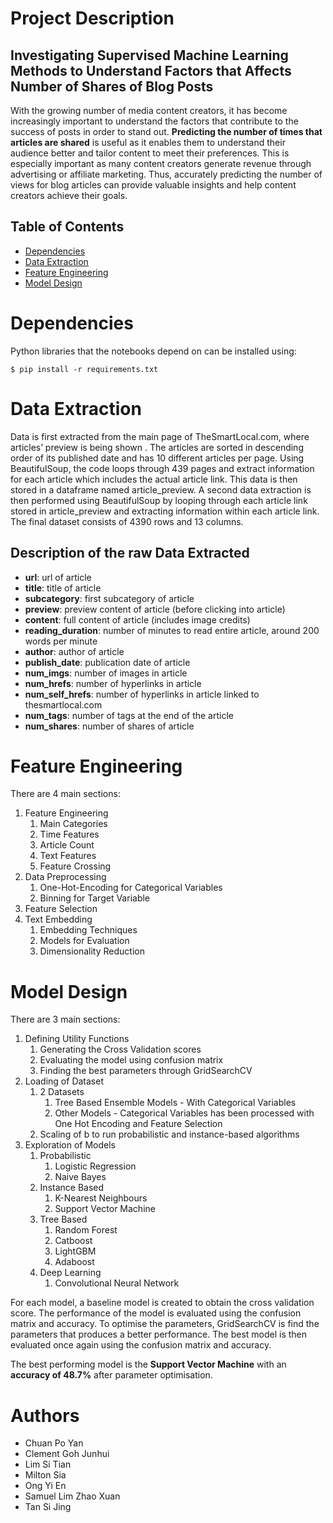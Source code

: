# Project Description
## Investigating Supervised Machine Learning Methods to Understand Factors that Affects Number of Shares of Blog Posts
With the growing number of media content creators, it has become increasingly important to understand the factors that contribute to the success of posts in order to stand out. **Predicting the number of times that articles are shared** is useful as it enables them to understand their audience better and tailor content to meet their preferences. This is especially important as many content creators generate revenue through advertising or affiliate marketing. Thus, accurately predicting the number of views for blog articles can provide valuable insights and help content creators achieve their goals.

## Table of Contents
* [Dependencies](#Dependencies)
* [Data Extraction](#Data-Extraction)
* [Feature Engineering](#Feature-Engineering)
* [Model Design](#Model-Design)


# Dependencies

Python libraries that the notebooks depend on can be installed using:

```
$ pip install -r requirements.txt
```

# Data Extraction
Data is first extracted from the main page of TheSmartLocal.com, where articles’ preview is being shown . The articles are sorted in descending order of its published date and has 10 different articles per page. Using BeautifulSoup, the code loops through 439 pages and extract information for each article which includes the actual article link. This data is then stored in a dataframe named article_preview. A second data extraction is then performed using BeautifulSoup by looping through each article link stored in article_preview and extracting information within each article link. The final dataset consists of 4390 rows and 13 columns. 

## Description of the raw Data Extracted

- **url**: url of article
- **title**: title of article
- **subcategory**: first subcategory of article
- **preview**: preview content of article (before clicking into article)
- **content**: full content of article (includes image credits)
- **reading_duration**: number of minutes to read entire article, around 200 words per minute
- **author**: author of article
- **publish_date**: publication date of article
- **num_imgs**: number of images in article
- **num_hrefs**: number of hyperlinks in article
- **num_self_hrefs**: number of hyperlinks in article linked to thesmartlocal.com
- **num_tags**: number of tags at the end of the article
- **num_shares**: number of shares of article

# Feature Engineering
There are 4 main sections:
1. Feature Engineering
   1. Main Categories
   2. Time Features
   3. Article Count
   4. Text Features
   5. Feature Crossing
3. Data Preprocessing
   1. One-Hot-Encoding for Categorical Variables
   2. Binning for Target Variable
5. Feature Selection
6. Text Embedding 
   1. Embedding Techniques
   2. Models for Evaluation
   3. Dimensionality Reduction

# Model Design
There are 3 main sections:
1. Defining Utility Functions
   1. Generating the Cross Validation scores
   2. Evaluating the model using confusion matrix
   3. Finding the best parameters through GridSearchCV
2. Loading of Dataset
   1. 2 Datasets
      1. Tree Based Ensemble Models - With Categorical Variables
      2. Other Models - Categorical Variables has been processed with One Hot Encoding and Feature Selection
   2. Scaling of b to run probabilistic and instance-based algorithms 
3. Exploration of Models
   1. Probabilistic
      1. Logistic Regression
      2. Naive Bayes
   2. Instance Based
      1. K-Nearest Neighbours
      2. Support Vector Machine
   3. Tree Based
      1. Random Forest
      2. Catboost
      3. LightGBM
      4. Adaboost
   4. Deep Learning
      1. Convolutional Neural Network

For each model, a baseline model is created to obtain the cross validation score. The performance of the model is evaluated using the confusion matrix and accuracy. To optimise the parameters, GridSearchCV is find the parameters that produces a better performance. The best model is then evaluated once again using the confusion matrix and accuracy.

The best performing model is the **Support Vector Machine** with an **accuracy of 48.7%** after parameter optimisation.


# Authors
* Chuan Po Yan
* Clement Goh Junhui
* Lim Si Tian
* Milton Sia
* Ong Yi En
* Samuel Lim Zhao Xuan
* Tan Si Jing
